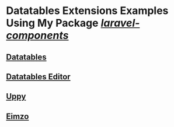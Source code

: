 # Datatables Extensions Examples Using My Package [_laravel-components_](https://packagist.org/packages/teamprodev/laravel-components)

## [Datatables](https://datatables.net/)

## [Datatables Editor](https://editor.datatables.net/)

## [Uppy](https://uppy.io/docs/quick-start/)

## [Eimzo](https://e-imzo.uz/)
